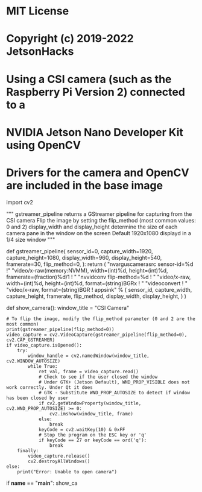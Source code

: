# MIT License
# Copyright (c) 2019-2022 JetsonHacks

# Using a CSI camera (such as the Raspberry Pi Version 2) connected to a
# NVIDIA Jetson Nano Developer Kit using OpenCV
# Drivers for the camera and OpenCV are included in the base image

import cv2

""" 
gstreamer_pipeline returns a GStreamer pipeline for capturing from the CSI camera
Flip the image by setting the flip_method (most common values: 0 and 2)
display_width and display_height determine the size of each camera pane in the window on the screen
Default 1920x1080 displayd in a 1/4 size window
"""

def gstreamer_pipeline(
    sensor_id=0,
    capture_width=1920,
    capture_height=1080,
    display_width=960,
    display_height=540,
    framerate=30,
    flip_method=0,
):
    return (
        "nvarguscamerasrc sensor-id=%d !"
        "video/x-raw(memory:NVMM), width=(int)%d, height=(int)%d, framerate=(fraction)%d/1 ! "
        "nvvidconv flip-method=%d ! "
        "video/x-raw, width=(int)%d, height=(int)%d, format=(string)BGRx ! "
        "videoconvert ! "
        "video/x-raw, format=(string)BGR ! appsink"
        % (
            sensor_id,
            capture_width,
            capture_height,
            framerate,
            flip_method,
            display_width,
            display_height,
        )
    )


def show_camera():
    window_title = "CSI Camera"

    # To flip the image, modify the flip_method parameter (0 and 2 are the most common)
    print(gstreamer_pipeline(flip_method=0))
    video_capture = cv2.VideoCapture(gstreamer_pipeline(flip_method=0), cv2.CAP_GSTREAMER)
    if video_capture.isOpened():
        try:
            window_handle = cv2.namedWindow(window_title, cv2.WINDOW_AUTOSIZE)
            while True:
                ret_val, frame = video_capture.read()
                # Check to see if the user closed the window
                # Under GTK+ (Jetson Default), WND_PROP_VISIBLE does not work correctly. Under Qt it does
                # GTK - Substitute WND_PROP_AUTOSIZE to detect if window has been closed by user
                if cv2.getWindowProperty(window_title, cv2.WND_PROP_AUTOSIZE) >= 0:
                    cv2.imshow(window_title, frame)
                else:
                    break 
                keyCode = cv2.waitKey(10) & 0xFF
                # Stop the program on the ESC key or 'q'
                if keyCode == 27 or keyCode == ord('q'):
                    break
        finally:
            video_capture.release()
            cv2.destroyAllWindows()
    else:
        print("Error: Unable to open camera")


if __name__ == "__main__":
    show_ca